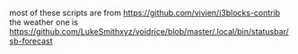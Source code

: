 most of these scripts are from https://github.com/vivien/i3blocks-contrib
the weather one is https://github.com/LukeSmithxyz/voidrice/blob/master/.local/bin/statusbar/sb-forecast
